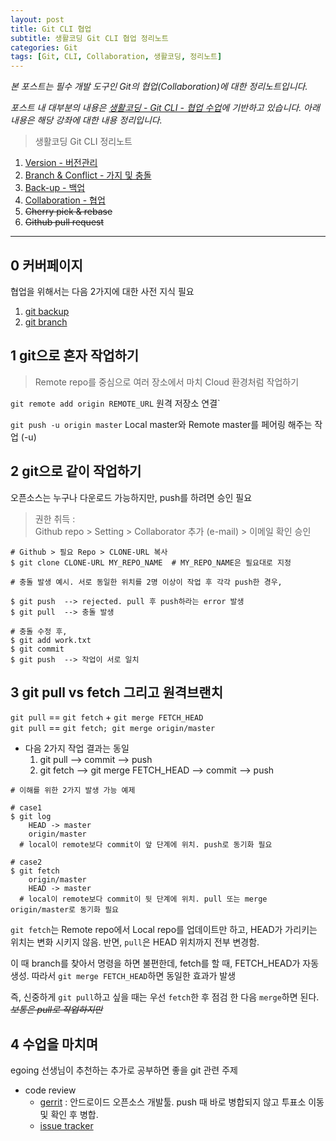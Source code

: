 ```yaml
---
layout: post
title: Git CLI 협업
subtitle: 생활코딩 Git CLI 협업 정리노트
categories: Git
tags: [Git, CLI, Collaboration, 생활코딩, 정리노트]
---
```


*본 포스트는 필수 개발 도구인 Git의 협업(Collaboration)에 대한 정리노트입니다.*

*포스트 내 대부분의 내용은 [생활코딩 - Git CLI - 협업 수업][git-cli-collaboration]에 기반하고 있습니다. 아래 내용은 해당 강좌에 대한 내용 정리입니다.*

> 생활코딩 Git CLI 정리노트   
  1. [Version - 버전관리][git1]
  1. [Branch & Conflict - 가지 및 충돌][git2]
  1. [Back-up - 백업][git3]
  1. [Collaboration - 협업][git4]
  1. ~~Cherry pick & rebase~~
  1. ~~Github pull request~~

[git1]: https://jamescbjeon.github.io/git/2020/09/05/opent-git-cli-version.html
[git2]: https://jamescbjeon.github.io/git/2020/09/06/opent-git-cli-branch.html
[git3]: https://jamescbjeon.github.io/git/2020/09/07/opent-git-cli-backup.html
[git4]: https://jamescbjeon.github.io/git/2020/09/08/opent-git-cli-collaboration.html
[git-cli-collaboration]: https://opentutorials.org/course/3842

***

## 0 커버페이지

협업을 위해서는 다음 2가지에 대한 사전 지식 필요

1. [git backup][git3]
2. [git branch][git2]

## 1 git으로 혼자 작업하기

> Remote repo를 중심으로 여러 장소에서 마치 Cloud 환경처럼 작업하기

`git remote add origin REMOTE_URL` 원격 저장소 연결`

`git push -u origin master` Local master와 Remote master를 페어링 해주는 작업 (-u)

## 2 git으로 같이 작업하기

오픈소스는 누구나 다운로드 가능하지만, push를 하려면 승인 필요

> 권한 취득 :    
Github repo > Setting > Collaborator 추가 (e-mail) > 이메일 확인 승인

~~~Terminal
# Github > 필요 Repo > CLONE-URL 복사
$ git clone CLONE-URL MY_REPO_NAME  # MY_REPO_NAME은 필요대로 지정
~~~

~~~Terminal
# 충돌 발생 예시. 서로 동일한 위치를 2명 이상이 작업 후 각각 push한 경우,

$ git push	--> rejected. pull 후 push하라는 error 발생
$ git pull	--> 충돌 발생

# 충돌 수정 후,
$ git add work.txt
$ git commit
$ git push	--> 작업이 서로 일치
~~~


## 3 git pull vs fetch 그리고 원격브랜치

`git pull` == `git fetch` + `git merge FETCH_HEAD`   
`git pull` == `git fetch; git merge origin/master`

* 다음 2가지 작업 결과는 동일
  1. git pull --> commit --> push
  2. git fetch --> git merge FETCH_HEAD --> commit --> push

~~~Terminal
# 이해를 위한 2가지 발생 가능 예제

# case1
$ git log
	HEAD -> master
	origin/master
  # local이 remote보다 commit이 앞 단계에 위치. push로 동기화 필요

# case2
$ git fetch
	origin/master
	HEAD -> master
  # local이 remote보다 commit이 뒷 단계에 위치. pull 또는 merge origin/master로 동기화 필요
~~~

`git fetch`는 Remote repo에서 Local repo를 업데이트만 하고, HEAD가 가리키는 위치는 변화 시키지 않음. 반면, `pull`은 HEAD 위치까지 전부 변경함.

이 때 branch를 찾아서 명령을 하면 불편한데, fetch를 할 때, FETCH_HEAD가 자동 생성. 따라서 `git merge FETCH_HEAD`하면 동일한 효과가 발생

즉, 신중하게 `git pull`하고 싶을 때는 우선 `fetch`한 후 점검 한 다음 `merge`하면 된다. ~~*보통은 pull로 작업하지만*~~

## 4 수업을 마치며

egoing 선생님이 추천하는 추가로 공부하면 좋을 git 관련 주제

* code review
  * [gerrit][gerrit] : 안드로이드 오픈소스 개발툴. push 때 바로 병합되지 않고 투표소 이동 및 확인 후 병합.
  * [issue tracker][issue-tracker]

[gerrit]: https://www.gerritcodereview.com/
[issue-tracker]: https://www.zendesk.com/blog/issue-tracker/
